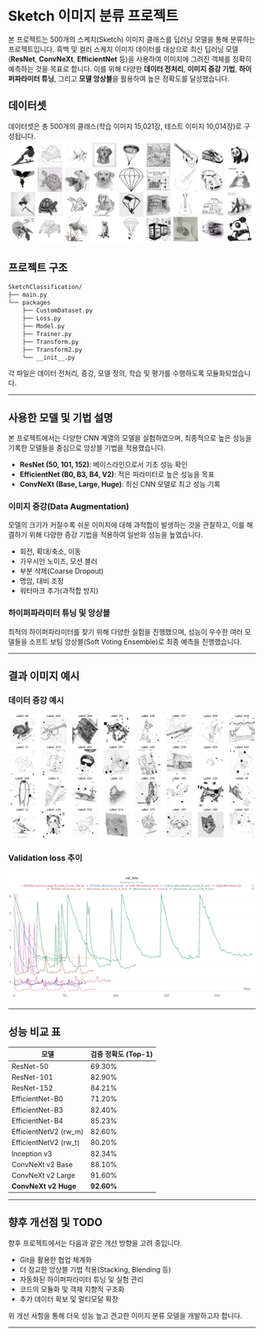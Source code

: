 # Sketch 이미지 분류 프로젝트

본 프로젝트는 500개의 스케치(Sketch) 이미지 클래스를 딥러닝 모델을 통해 분류하는 프로젝트입니다. 흑백 및 컬러 스케치 이미지 데이터를 대상으로 최신 딥러닝 모델(**ResNet**, **ConvNeXt**, **EfficientNet** 등)을 사용하여 이미지에 그려진 객체를 정확히 예측하는 것을 목표로 합니다. 이를 위해 다양한 **데이터 전처리**, **이미지 증강 기법**, **하이퍼파라미터 튜닝**, 그리고 **모델 앙상블**을 활용하여 높은 정확도를 달성했습니다.

## 데이터셋

데이터셋은 총 500개의 클래스(학습 이미지 15,021장, 테스트 이미지 10,014장)로 구성됩니다. 
![ImageNet-Sketch](asset/ImageNet-Sketch.png)


## 프로젝트 구조

```
SketchClassification/
├── main.py
└── packages
    ├── CustomDataset.py
    ├── Loss.py
    ├── Model.py
    ├── Trainer.py
    ├── Transform.py
    ├── Transform2.py
    └── __init__.py
```

각 파일은 데이터 전처리, 증강, 모델 정의, 학습 및 평가를 수행하도록 모듈화되었습니다.

---

## 사용한 모델 및 기법 설명

본 프로젝트에서는 다양한 CNN 계열의 모델을 실험하였으며, 최종적으로 높은 성능을 기록한 모델들을 중심으로 앙상블 기법을 적용했습니다.

- **ResNet (50, 101, 152)**: 베이스라인으로서 기초 성능 확인
- **EfficientNet (B0, B3, B4, V2)**: 적은 파라미터로 높은 성능을 목표
- **ConvNeXt (Base, Large, Huge)**: 최신 CNN 모델로 최고 성능 기록


### 이미지 증강(Data Augmentation)

모델의 크기가 커질수록 쉬운 이미지에 대해 과적합이 발생하는 것을 관찰하고, 이를 해결하기 위해 다양한 증강 기법을 적용하여 일반화 성능을 높였습니다.
- 회전, 확대/축소, 이동
- 가우시안 노이즈, 모션 블러
- 부분 삭제(Coarse Dropout)
- 명암, 대비 조정
- 워터마크 추가(과적합 방지)

### 하이퍼파라미터 튜닝 및 앙상블

최적의 하이퍼파라미터를 찾기 위해 다양한 실험을 진행했으며, 성능이 우수한 여러 모델들을 소프트 보팅 앙상블(Soft Voting Ensemble)로 최종 예측을 진행했습니다.

---

## 결과 이미지 예시

### 데이터 증강 예시
![증강 예시(워터마크 추가)](asset/augmentation.png)

### Validation loss 추이
![Validation loss 추이](asset/val_loss.png)


---

## 성능 비교 표

| 모델                     | 검증 정확도 (Top-1) |
|-------------------------|-------------------|
| ResNet-50               | 69.30%            |
| ResNet-101              | 82.90%            |
| ResNet-152              | 84.21%            |
| EfficientNet-B0         | 71.20%            |
| EfficientNet-B3         | 82.40%            |
| EfficientNet-B4         | 85.23%            |
| EfficientNetV2 (rw_m)   | 82.60%            |
| EfficientNetV2 (rw_t)   | 80.20%            |
| Inception v3            | 82.34%            |
| ConvNeXt v2 Base        | 88.10%            |
| ConvNeXt v2 Large       | 91.60%            |
| **ConvNeXt v2 Huge**    | **92.60%**        |

---

## 향후 개선점 및 TODO

향후 프로젝트에서는 다음과 같은 개선 방향을 고려 중입니다.

- Git을 활용한 협업 체계화
- 더 정교한 앙상블 기법 적용(Stacking, Blending 등)
- 자동화된 하이퍼파라미터 튜닝 및 실험 관리
- 코드의 모듈화 및 객체 지향적 구조화
- 추가 데이터 확보 및 멀티모달 확장

위 개선 사항을 통해 더욱 성능 높고 견고한 이미지 분류 모델을 개발하고자 합니다.

---